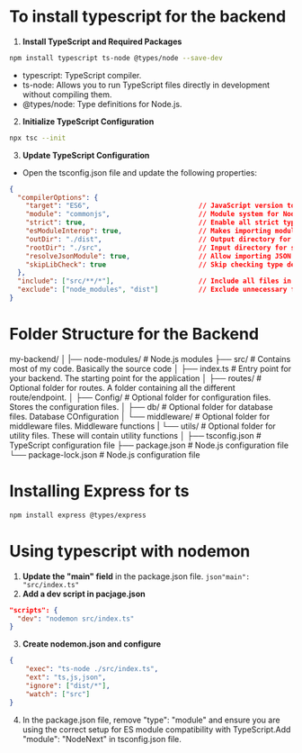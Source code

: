 # To install typescript for the backend
1. <b>Install TypeScript and Required Packages</b>
```bash
npm install typescript ts-node @types/node --save-dev
```
- typescript: TypeScript compiler.
- ts-node: Allows you to run TypeScript files directly in development without compiling them.
- @types/node: Type definitions for Node.js.

2. <b>Initialize TypeScript Configuration</b>
```bash
npx tsc --init
```
3. <b>Update TypeScript Configuration</b>
- Open the tsconfig.json file and update the following properties:
```json
{
  "compilerOptions": {
    "target": "ES6",                           // JavaScript version to output
    "module": "commonjs",                      // Module system for Node.js
    "strict": true,                            // Enable all strict type-checking options
    "esModuleInterop": true,                   // Makes importing modules easier
    "outDir": "./dist",                        // Output directory for compiled files
    "rootDir": "./src",                        // Input directory for source files
    "resolveJsonModule": true,                 // Allow importing JSON files
    "skipLibCheck": true                       // Skip checking type definitions
  },
  "include": ["src/**/*"],                     // Include all files in the src folder
  "exclude": ["node_modules", "dist"]          // Exclude unnecessary files
}

```

# Folder Structure for the Backend
my-backend/
│
|── node-modules/         # Node.js modules
├── src/                  # Contains most of my code. Basically the source code
│   ├── index.ts          # Entry point for your backend. The starting point for the application
│   ├── routes/           # Optional folder for routes. A folder containing all the different route/endpoint.
│   ├── Config/           # Optional folder for configuration files. Stores the configuration files.
│   ├── db/               # Optional folder for database files. Database COnfiguration
│   └── middleware/       # Optional folder for middleware files. Middleware functions
|   └── utils/            # Optional folder for utility files. These will contain utility functions
│
├── tsconfig.json         # TypeScript configuration file
├── package.json          # Node.js configuration file
└── package-lock.json     # Node.js configuration file

# Installing Express for ts
```bash
npm install express @types/express
```

# Using typescript with nodemon
1. <b>Update the "main" field</b> in the package.json file. ```json"main": "src/index.ts"```
2. <b>Add a dev script in pacjage.json</b>
```json
"scripts": {
  "dev": "nodemon src/index.ts"
}
```
3. <b> Create nodemon.json and configure</b>
```json
{
    "exec": "ts-node ./src/index.ts",
    "ext": "ts,js,json",            
    "ignore": ["dist/*"],
    "watch": ["src"]
}
```
4. In the package.json file, remove "type": "module" and ensure you are using the correct setup for ES module compatibility with TypeScript.Add "module": "NodeNext" in tsconfig.json file.